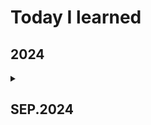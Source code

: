 # **Today I learned**
## 2024
<details>
  <summary>
    <h2>SEP.2024</h2>
    </summary>
<details>
  <summary>
   <h4>08.SEP </h4>
  </summary>
  - Learned basic git commands <br>
  - Practiced Git commit and push <br>
      <details>
        <summary> 
        - SQL
        </summary>
          - Relational Database <br>
        - is declarative <br>
        <details>
        <summary>
          1.sqlite
        </summary>
          - scoop <br>
          - powershell <br>
          - Scoop is installed by default without admin privileges <br>
          - through Download manager 'Scoop'
          <pre><code>scoop bucket add main <br>
scoop install main/sqlite </code></pre>
  - for use sqlite write <pre><code>sqlite3<br></code></pre>
        </details>
    </details>
</details>
  
<details>
  <summary>
    <h4>09.SEP</h4>
  </summary>
  - Continuing SQLite study through Scoop following yesterday <br>
  - Enter at the specified path in PowerShell
  <pre><code>New-Item database.db</code></pre>
  - Theory about Data Definition Language (DDL)
  - comments <pre><code> -- </code></pre>
  - table = Sheet(Excel)
  - sqlite3
  <pre><code>create table movies (
(x1...> titel,
(x1...> released,
(x1...> overview,
(x1...> rating,
(x1...> director
(x1...> );</code></pre>
  - to list all the tables in the database 
  <pre><code>.tables</code></pre>
  - to check the structure of the 'movies' table 
  <pre><code>PRAGMA table_info(movies);</code></pre>
  - INSERT INTO ... VALUES
  <pre><code>INSERT INTO movies VALUES (
(x1...> 'The Godfather',
(x1...> 1980,
(x1...> 'The best movie in the world',
(x1...> 10,
(x1...> 'F.F.C'
(x1...> );</code></pre>
  - to show
  <pre><code>SELECT * FROM movies;</code></pre>
  - to remove
  <pre><code>DROP TABLE movies;</code></pre>
  - To leave a value empty, input NULL or use
  <pre><code>INSERT INTO movies (title, rating) VALUES ('TLOTR 2', 10);
</code></pre>
  - to value type INTEGER (1,2,3...), REAL (1.2, 9.7 ...), BLOB (image) (binary large object)
  
</details>
<details>
  <summary>
    <h4>11.SEP</h4>
  </summary>
- constraint (제약조건) - A constraint helps control the data that can be entered into a column <br>
- ex)
<pre><code>CREATE TABLE movies (<br>
title TEXT UNIQUE NOT NULL, <br>
released INTEGER NOT NULL, <br>
overview text NOT NULL, <br>
rating REAL NOT NULL, <br>
director TEXT, <br>
for_kids INTEGER NOT NULL DEFAULT 0 <br>
) STRICT;</code></pre>
</code></pre>
  
</details>
<details>
  <summary>
    <h4>12.SEP</h4>
  </summary>
- sqlite3 start
<<<<<<< HEAD
<pre><code>sqlite3 database.db</code></pre> <br>
- commit with visual studio code

=======
  <pre><code>sqlite3 database.db</code></pre>
- configure user name and email in git <br>
  <pre><code>git config --global user.name "Your Name"
git config --global user.email "your-email@example.com</code></pre>
- to check the configuration
  <pre><code>git config --global --list</code></pre>
>>>>>>> 28fbadc5581444668e912df8330ded61eb23462a
- CHECK Constraint (강력한 제약조건)
- 
  
</details>
<details>
  <summary>
    <h4>15.SEP</h4>
  </summary>
  <pre><code>
  - git add . <br>
- git commit -m "message" <br>
- git push
# At once
-git add . && git commit -m "메시지" && git push origin main
  </code></pre>
  - pip install poetry <br>
  - poetry new "project name" <Br>
  - poetry init <br>
  - poetry python verseion <br>
  ==> <pre><code>python = ">=3.12,<4.0"</code></pre>
    <pre><code>
    - pip install pandas <br>
    - import pandas as pd <br>
    - df1 = pd.read_csv("path with Filename") <br>
    df1.head()<br>
    df1.FraudFound_p.unique() # to find unique Value <Br>
    df1.PolicyType.unique() # <br>
    df1.shape <br>
    df1.nunique() <br>
    df1.info() <br> 
    df1.describe() <br>
    df1.isnull().sum() <br>
    </code></pre>
</details>
</details>
